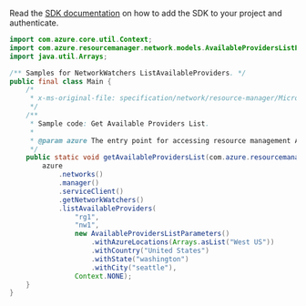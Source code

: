 Read the [SDK documentation](https://github.com/Azure/azure-sdk-for-java/blob/azure-resourcemanager_2.15.0/sdk/resourcemanager/azure-resourcemanager/README.md) on how to add the SDK to your project and authenticate.

```java
import com.azure.core.util.Context;
import com.azure.resourcemanager.network.models.AvailableProvidersListParameters;
import java.util.Arrays;

/** Samples for NetworkWatchers ListAvailableProviders. */
public final class Main {
    /*
     * x-ms-original-file: specification/network/resource-manager/Microsoft.Network/stable/2021-05-01/examples/NetworkWatcherAvailableProvidersListGet.json
     */
    /**
     * Sample code: Get Available Providers List.
     *
     * @param azure The entry point for accessing resource management APIs in Azure.
     */
    public static void getAvailableProvidersList(com.azure.resourcemanager.AzureResourceManager azure) {
        azure
            .networks()
            .manager()
            .serviceClient()
            .getNetworkWatchers()
            .listAvailableProviders(
                "rg1",
                "nw1",
                new AvailableProvidersListParameters()
                    .withAzureLocations(Arrays.asList("West US"))
                    .withCountry("United States")
                    .withState("washington")
                    .withCity("seattle"),
                Context.NONE);
    }
}
```
